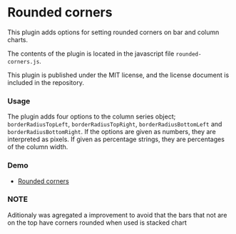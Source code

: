 Rounded corners
===============
This plugin adds options for setting rounded corners on bar and column charts.

The contents of the plugin is located in the javascript file
`rounded-corners.js`. 

This plugin is published under the MIT license, and the license document is
included in the repository.

### Usage
The plugin adds four options to the column series object; `borderRadiusTopLeft`,
`borderRadiusTopRight`, `borderRadiusBottomLeft` and `borderRadiusBottomRight`.
If the options are given as numbers, they are interpreted as pixels. If given
as percentage strings, they are percentages of the column width.


### Demo
* [Rounded corners](http://jsfiddle.net/highcharts/b288zrch/)

### NOTE

Aditionaly was agregated a improvement to avoid that the bars that not are on the top have corners rounded when used is stacked chart